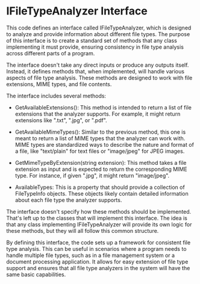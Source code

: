 # IFileTypeAnalyzer Interface

This code defines an interface called IFileTypeAnalyzer, which is designed to analyze and provide information about different file types. The purpose of this interface is to create a standard set of methods that any class implementing it must provide, ensuring consistency in file type analysis across different parts of a program.

The interface doesn't take any direct inputs or produce any outputs itself. Instead, it defines methods that, when implemented, will handle various aspects of file type analysis. These methods are designed to work with file extensions, MIME types, and file contents.

The interface includes several methods:

- GetAvailableExtensions(): This method is intended to return a list of file extensions that the analyzer supports. For example, it might return extensions like ".txt", ".jpg", or ".pdf".

- GetAvailableMimeTypes(): Similar to the previous method, this one is meant to return a list of MIME types that the analyzer can work with. MIME types are standardized ways to describe the nature and format of a file, like "text/plain" for text files or "image/jpeg" for JPEG images.

- GetMimeTypeByExtension(string extension): This method takes a file extension as input and is expected to return the corresponding MIME type. For instance, if given ".jpg", it might return "image/jpeg".

- AvailableTypes: This is a property that should provide a collection of FileTypeInfo objects. These objects likely contain detailed information about each file type the analyzer supports.

The interface doesn't specify how these methods should be implemented. That's left up to the classes that will implement this interface. The idea is that any class implementing IFileTypeAnalyzer will provide its own logic for these methods, but they will all follow this common structure.

By defining this interface, the code sets up a framework for consistent file type analysis. This can be useful in scenarios where a program needs to handle multiple file types, such as in a file management system or a document processing application. It allows for easy extension of file type support and ensures that all file type analyzers in the system will have the same basic capabilities.

